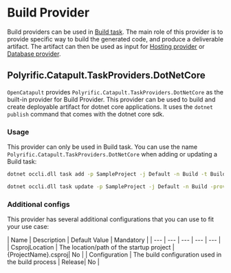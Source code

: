 # Build Provider

Build providers can be used in [Build task](../user-guides/job-definitions.md#build). The main role of this provider is to provide specific way to build the generated code, and produce a deliverable artifact. The artifact can then be used as input for [Hosting provider](hosting-provider.md) or [Database provider](database-provider.md).

## Polyrific.Catapult.TaskProviders.DotNetCore

`OpenCatapult` provides `Polyrific.Catapult.TaskProviders.DotNetCore` as the built-in provider for Build Provider. This provider can be used to build and create deployable artifact for dotnet core applications. It uses the `dotnet publish` command that comes with the dotnet core sdk.

### Usage

This provider can only be used in Build task. You can use the name `Polyrific.Catapult.TaskProviders.DotNetCore` when adding or updating a Build task:

```sh
dotnet occli.dll task add -p SampleProject -j Default -n Build -t Build -prov Polyrific.Catapult.TaskProviders.DotNetCore
```

```sh
dotnet occli.dll task update -p SampleProject -j Default -n Build -prov Polyrific.Catapult.TaskProviders.DotNetCore
```

### Additional configs

This provider has several additional configurations that you can use to fit your use case:

| Name | Description | Default Value | Mandatory |
| --- | --- | --- | --- | --- |
| CsprojLocation | The location/path of the startup project | {ProjectName}.csproj| No |
| Configuration | The build configuration used in the build process | Release| No |